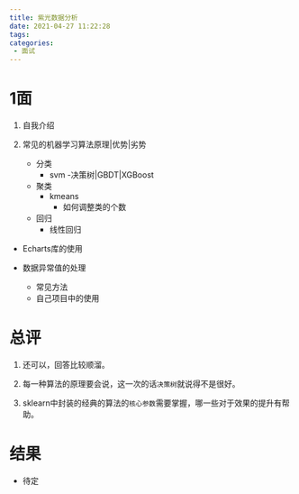 ```yaml
---
title: 紫光数据分析
date: 2021-04-27 11:22:28
tags:
categories:
 - 面试
---
```


# 1面

1. 自我介绍

2. 常见的机器学习算法原理|优势|劣势
    - 分类
        - svm
        -决策树|GBDT|XGBoost
    - 聚类
        - kmeans
            - 如何调整类的个数
    - 回归
        - 线性回归

- Echarts库的使用

- 数据异常值的处理
    - 常见方法
    - 自己项目中的使用

# 总评

1. 还可以，回答比较顺溜。

2. 每一种算法的原理要会说，这一次的话`决策树`就说得不是很好。

3. sklearn中封装的经典的算法的`核心参数`需要掌握，哪一些对于效果的提升有帮助。

# 结果

- 待定

